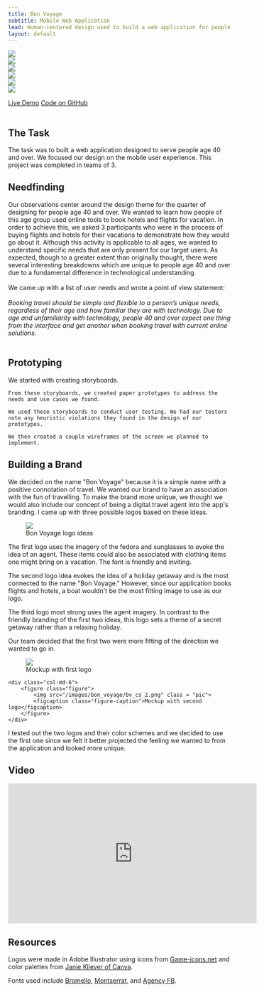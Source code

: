 ```yaml
---
title: Bon Voyage
subtitle: Mobile Web Application
lead: Human-centered design used to build a web application for people 40 and over
layout: default
---
```


<div class="responsive">
    <div class="carousel-item">
        <img class="d-block img-fluid slide" src="/images/bon_voyage/1.png">
    </div>
    <div class="carousel-item">
        <img class="d-block img-fluid slide" src="/images/bon_voyage/2.png">
    </div>
    <div class="carousel-item">
        <img class="d-block img-fluid slide" src="/images/bon_voyage/3.png">
    </div>
    <div class="carousel-item">
        <img class="d-block img-fluid slide" src="/images/bon_voyage/4.png">
    </div>
    <div class="carousel-item">
        <img class="d-block img-fluid slide" src="/images/bon_voyage/5.png">
    </div>
    <div class="carousel-item">
        <img class="d-block img-fluid slide" src="/images/bon_voyage/6.png">
    </div>
</div>

<a href="https://christinamak.github.io/Bon-Voyage/" class="btn btn-secondary">Live Demo</a>
<a href="https://github.com/ChristinaMak/Bon-Voyage" class="btn btn-secondary">Code on GitHub</a>
<br><br>
<h2>The Task</h2>
<p>The task was to built a web application designed to serve people age 40 and over. We focused our design on the mobile user experience. This project was completed in teams of 3.</p>

<h2>Needfinding</h2>
Our observations center around the design theme for the quarter of designing for people age 40 and over. We wanted to learn how people of this age group used online tools to book hotels and flights for vacation. In order to achieve this, we asked 3 participants who were in the process of buying flights and hotels for their vacations to demonstrate how they would go about it. Although this activity is applicable to all ages, we wanted to understand specific needs that are only present for our target users. As expected, though to a greater extent than originally thought, there were several interesting breakdowns which are unique to people age 40 and over due to a fundamental difference in technological understanding.
<br><br>
We came up with a list of user needs and wrote a point of view statement:
<br><br>
<i>Booking travel should be simple and flexible to a person’s unique needs, regardless of their age and how familiar they are with technology. Due to age and unfamiliarity with technology, people 40 and over expect one thing from the interface and get another when booking travel with current online solutions.</i>
<br><br>

<h2>Prototyping</h2>
<p>
    We started with creating storyboards.

    From these storyboards, we created paper prototypes to address the needs and use cases we found.

    We used these storyboards to conduct user testing. We had our testers note any heuristic violations they found in the design of our prototypes.

    We then created a couple wireframes of the screen we planned to implement.
</p>
<!--
<h2>User Testing and A/B Testing</h2>
-->
<h2>Building a Brand</h2>
<p>
We decided on the name "Bon Voyage" because it is a simple name with a positive connotation of travel. We wanted our brand to have an association with the fun of travelling. To make the brand more unique, we thought we would also include our concept of being a digital travel agent into the app's branding.
I came up with three possible logos based on these ideas.</p>
<figure class="figure">
    <img src="/images/bon_voyage/bv_logo_ideas.png" class = "pic">
    <figcaption class="figure-caption">Bon Voyage logo ideas</figcaption>
</figure>
<p>
    The first logo uses the imagery of the fedora and sunglasses to evoke the idea of an agent. These items could also be associated with clothing items one might bring on a vacation. The font is friendly and inviting.
</p>
<p>
    The second logo idea evokes the idea of a holiday getaway and is the most connected to the name "Bon Voyage." However, since our application books flights and hotels, a boat wouldn't be the most fitting image to use as our logo.
</p>
<p>
    The third logo most strong uses the agent imagery. In contrast to the friendly branding of the first two ideas, this logo sets a theme of a secret getaway rather than a relaxing holiday.
</p>
<p>
    Our team decided that the first two were more fitting of the direction we wanted to go in.
</p>

<div class="row col-md-12">
    <div class="col-md-6">
        <figure class="figure">
            <img src="/images/bon_voyage/bv_cs_1.png" class = "pic">
            <figcaption class="figure-caption">Mockup with first logo</figcaption>
        </figure>
    </div>

    <div class="col-md-6">
        <figure class="figure">
            <img src="/images/bon_voyage/bv_cs_2.png" class = "pic">
            <figcaption class="figure-caption">Mockup with second logo</figcaption>
        </figure>
    </div>
</div>

<p>
    I tested out the two logos and their color schemes and we decided to use the first one since we felt it better projected the feeling we wanted to from the application and looked more unique.
</p>

<h2>Video</h2>
<iframe width="560" height="315" src="https://www.youtube.com/embed/w0-pNOXU6QA?rel=0" frameborder="0" allow="autoplay; encrypted-media" allowfullscreen></iframe>

<h2>Resources</h2>
<p>
    Logos were made in Adobe Illustrator using icons from <a href="http://game-icons.net/">Game-icons.net</a> and color palettes from <a href="https://www.canva.com/learn/100-color-combinations/">Janie Kliever of Canva</a>.
</p>
<p>Fonts used include <a href="https://www.dafont.com/bromello.font">Bromello</a>, <a href="https://fonts.google.com/specimen/Montserrat">Montserrat</a>, and <a href="https://store.typenetwork.com/foundry/fontbureau/fonts/agency-fb">Agency FB</a>.</p>

